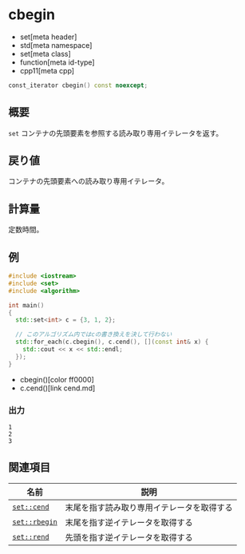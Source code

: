 # cbegin
* set[meta header]
* std[meta namespace]
* set[meta class]
* function[meta id-type]
* cpp11[meta cpp]

```cpp
const_iterator cbegin() const noexcept;
```


## 概要
`set` コンテナの先頭要素を参照する読み取り専用イテレータを返す。


## 戻り値
コンテナの先頭要素への読み取り専用イテレータ。


## 計算量
定数時間。


## 例
```cpp
#include <iostream>
#include <set>
#include <algorithm>

int main()
{
  std::set<int> c = {3, 1, 2};

  // このアルゴリズム内ではcの書き換えを決して行わない
  std::for_each(c.cbegin(), c.cend(), [](const int& x) {
    std::cout << x << std::endl;
  });
}
```
* cbegin()[color ff0000]
* c.cend()[link cend.md]

### 出力
```
1
2
3
```

## 関連項目

| 名前                       | 説明                             |
|----------------------------|----------------------------------|
| [`set::cend`](cend.md)     | 末尾を指す読み取り専用イテレータを取得する |
| [`set::rbegin`](rbegin.md) | 末尾を指す逆イテレータを取得する |
| [`set::rend`](rend.md)     | 先頭を指す逆イテレータを取得する |

